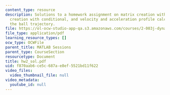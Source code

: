 ```yaml
---
content_type: resource
description: Solutions to a homework assignment on matrix creation with loop, matrix
  creation with conditional, and velocity and acceleration profile calculation from
  the ball trajectory.
file: https://ol-ocw-studio-app-qa.s3.amazonaws.com/courses/2-003j-dynamics-and-control-i-fall-2007/f870aab6ce5c687ae8ef5521bd11f622_hw2_sol.pdf
file_type: application/pdf
learning_resource_types: []
ocw_type: OCWFile
parent_title: MATLAB Sessions
parent_type: CourseSection
resourcetype: Document
title: hw2_sol.pdf
uid: f870aab6-ce5c-687a-e8ef-5521bd11f622
video_files:
  video_thumbnail_file: null
video_metadata:
  youtube_id: null
---
```

